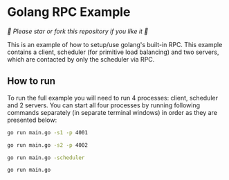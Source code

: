 # Golang RPC Example

*🥑 Please star or fork this repository if you like it 👀*

This is an example of how to setup/use golang's built-in RPC. This example contains a client, scheduler (for primitive load balancing) and two servers, which are contacted by only the scheduler via RPC.

## How to run

To run the full example you will need to run 4 processes: client, scheduler and 2 servers. You can start all four processes by running following commands separately (in separate terminal windows) in order as they are presented below:

```bash
go run main.go -s1 -p 4001
```

```bash
go run main.go -s2 -p 4002
```

```bash
go run main.go -scheduler
```

```bash
go run main.go
```
